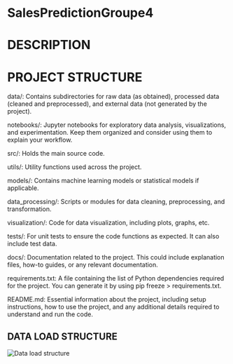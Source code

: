 # SalesPredictionGroupe4

# DESCRIPTION


# PROJECT STRUCTURE

data/: Contains subdirectories for raw data (as obtained), processed data (cleaned and preprocessed), and external data (not generated by the project).

notebooks/: Jupyter notebooks for exploratory data analysis, visualizations, and experimentation. Keep them organized and consider using them to explain your workflow.

src/: Holds the main source code.

utils/: Utility functions used across the project.

models/: Contains machine learning models or statistical models if applicable.

data_processing/: Scripts or modules for data cleaning, preprocessing, and transformation.

visualization/: Code for data visualization, including plots, graphs, etc.

tests/: For unit tests to ensure the code functions as expected. It can also include test data.

docs/: Documentation related to the project. This could include explanation files, how-to guides, or any relevant documentation.

requirements.txt: A file containing the list of Python dependencies required for the project. You can generate it by using pip freeze > requirements.txt.

README.md: Essential information about the project, including setup instructions, how to use the project, and any additional details required to understand and run the code.

## DATA LOAD STRUCTURE

![Data load structure]([SalesPredictionGroupe4\docs\architedctureData.jpg](https://github.com/AllDataers/SalesPredictionGroupe4/blob/korka/project-structure/docs/architedctureData.jpg))
